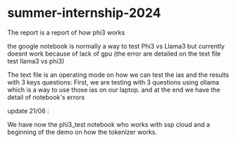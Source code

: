 # summer-internship-2024

The report is a report of how phi3 works

the google notebook is normally a way to test Phi3 vs Llama3 but currently doesnt work because of lack of gpu (the error are detailed on the text file test llama3 vs phi3)

The text file is an operating mode on how we can test the ias and the results with 3 keys questions: 
First, we are testing with 3 questions using ollama which is a way to use those ias on our laptop.
and at the end we have the detail of notebook's errors

update 21/06 : 

We have now the phi3_test notebook who works with ssp cloud and a beginning of the demo on how the tokenizer works. 
